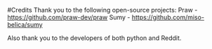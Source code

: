 #Credits
Thank you to the following open-source projects:
Praw - https://github.com/praw-dev/praw
Sumy - https://github.com/miso-belica/sumy

Also thank you to the developers of both python and Reddit.
